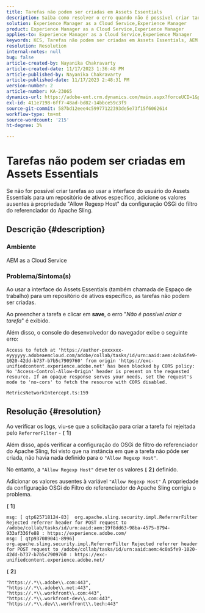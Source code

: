 ```yaml
---
title: Tarefas não podem ser criadas em Assets Essentials
description: Saiba como resolver o erro quando não é possível criar tarefas em Assets Essentials. Adicione os valores ausentes à propriedade "Allow Regexp Host".
solution: Experience Manager as a Cloud Service,Experience Manager
product: Experience Manager as a Cloud Service,Experience Manager
applies-to: Experience Manager as a Cloud Service,Experience Manager
keywords: KCS, Tarefas não podem ser criadas em Assets Essentials, AEM as a Cloud Service, Espaço de trabalho
resolution: Resolution
internal-notes: null
bug: false
article-created-by: Nayanika Chakravarty
article-created-date: 11/17/2023 1:36:48 PM
article-published-by: Nayanika Chakravarty
article-published-date: 11/17/2023 2:48:31 PM
version-number: 2
article-number: KA-23065
dynamics-url: https://adobe-ent.crm.dynamics.com/main.aspx?forceUCI=1&pagetype=entityrecord&etn=knowledgearticle&id=715f8f59-4e85-ee11-8179-6045bd0065b6
exl-id: 411e7198-6ff7-48ad-bd82-14bbce59c3f9
source-git-commit: 587bd12eee4c59977122393de5e73f15f6062614
workflow-type: tm+mt
source-wordcount: '215'
ht-degree: 3%

---
```


# Tarefas não podem ser criadas em Assets Essentials


Se não for possível criar tarefas ao usar a interface do usuário do Assets Essentials para um repositório de ativos específico, adicione os valores ausentes à propriedade &quot;Allow Regexp Host&quot; da configuração OSGi do filtro do referenciador do Apache Sling.

## Descrição {#description}


### Ambiente

AEM as a Cloud Service

### Problema/Sintoma(s)

Ao usar a interface do Assets Essentials (também chamada de Espaço de trabalho) para um repositório de ativos específico, as tarefas não podem ser criadas.

Ao preencher a tarefa e clicar em <b>save</b>, o erro &quot;*Não é possível criar a tarefa*&quot; é exibido.

Além disso, o console do desenvolvedor do navegador exibe o seguinte erro:


```
Access to fetch at 'https://author-pxxxxxx-eyyyyyy.adobeaemcloud.com/adobe/collab/tasks/id/urn:aaid:aem:4c0a5fe9-1020-42dd-b737-b7b5c7909760' from origin 'https://exc-unifiedcontent.experience.adobe.net' has been blocked by CORS policy: 
No 'Access-Control-Allow-Origin' header is present on the requested resource. If an opaque response serves your needs, set the request's mode to 'no-cors' to fetch the resource with CORS disabled.

MetricsNetworkIntercept.ts:159
```



## Resolução {#resolution}


Ao verificar os logs, viu-se que a solicitação para criar a tarefa foi rejeitada pelo `ReferrerFilter` - <b>`[` 1`]` </b>

Além disso, após verificar a configuração do OSGi de filtro do referenciador do Apache Sling, foi visto que na instância em que a tarefa não pôde ser criada, não havia nada definido para o `"Allow Regexp Host"`.

No entanto, a `"Allow Regexp Host"` deve ter os valores <b>`[` 2`]` </b> definido.

Adicionar os valores ausentes à variável `"Allow Regexp Host"` A propriedade da configuração OSGi do Filtro do referenciador do Apache Sling corrigiu o problema.

<b>`[` 1`]` </b>


```
msg: [ qtp625718124-83]  org.apache.sling.security.impl.ReferrerFilter Rejected referrer header for POST request to /adobe/collab/tasks/id/urn:aaid:aem:19f8dd63-98ba-4575-8794-933af336fe88 : https://experience.adobe.com/
msg: [ qtp937089041-8996]  org.apache.sling.security.impl.ReferrerFilter Rejected referrer header for POST request to /adobe/collab/tasks/id/urn:aaid:aem:4c0a5fe9-1020-42dd-b737-b7b5c7909760 : https://exc-unifiedcontent.experience.adobe.net/
```


<b>`[` 2`]` </b>


```
"https://.*\\.adobe\\.com:443",
"https://.*\\.adobe\\.net:443",
"https://.*\\.workfront\\.com:443",
"https://.*\\.workfront-dev\\.com:443",
"https://.*\\.dev\\.workfront\\.tech:443"
```
